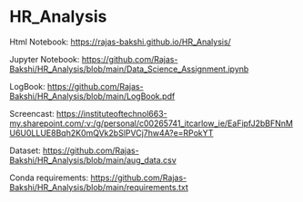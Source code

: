 # HR_Analysis

Html Notebook: https://rajas-bakshi.github.io/HR_Analysis/

Jupyter Notebook: https://github.com/Rajas-Bakshi/HR_Analysis/blob/main/Data_Science_Assignment.ipynb

LogBook: https://github.com/Rajas-Bakshi/HR_Analysis/blob/main/LogBook.pdf

Screencast: https://instituteoftechnol663-my.sharepoint.com/:v:/g/personal/c00265741_itcarlow_ie/EaFipfJ2bBFNnMU6U0LLUE8Bqh2K0mQVk2bSlPVCj7hw4A?e=RPokYT

Dataset: https://github.com/Rajas-Bakshi/HR_Analysis/blob/main/aug_data.csv

Conda requirements: https://github.com/Rajas-Bakshi/HR_Analysis/blob/main/requirements.txt
